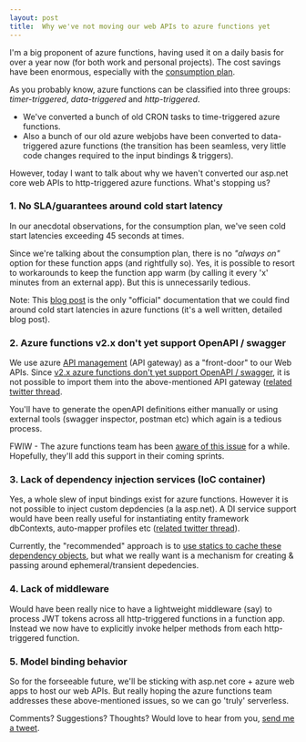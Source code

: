 ```yaml
---
layout: post
title:  Why we've not moving our web APIs to azure functions yet
---
```

I'm a big proponent of azure functions, having used it on a daily basis for over a year now (for both work and personal projects). The cost savings have been enormous, especially with the [consumption plan](https://docs.microsoft.com/en-in/azure/azure-functions/functions-scale#consumption-plan).

As you probably know, azure functions can be classified into three groups: _timer-triggered_, _data-triggered_ and _http-triggered_. 
* We've converted a bunch of old CRON tasks to time-triggered azure functions. 
* Also a bunch of our old azure webjobs have been converted to data-triggered azure functions (the transition has been seamless, very little code changes required to the input bindings & triggers). 

However, today I want to talk about why we haven't converted our asp.net core web APIs to http-triggered azure functions. What's stopping us?

### 1. No SLA/guarantees around cold start latency

In our anecdotal observations, for the consumption plan, we've seen cold start latencies exceeding 45 seconds at times. 

Since we're talking about the consumption plan, there is no _"always on"_ option for these function apps (and rightfully so). Yes, it is possible to resort to workarounds to keep the function app warm (by calling it every 'x' minutes from an external app). But this is unnecessarily tedious. 

Note: This [blog post](https://blogs.msdn.microsoft.com/appserviceteam/2018/02/07/understanding-serverless-cold-start/) is the only "official" documentation that we could find around cold start latencies in azure functions (it's a well written, detailed blog post). 


### 2. Azure functions v2.x don't yet support OpenAPI / swagger

We use azure [API management](https://docs.microsoft.com/en-in/azure/api-management/) (API gateway) as a "front-door" to our Web APIs. Since 
[v2.x azure functions don't yet support OpenAPI / swagger](https://docs.microsoft.com/en-us/azure/azure-functions/functions-openapi-definition), it is not possible to import them into the above-mentioned API gateway ([related twitter thread](https://twitter.com/MithunShanbhag/status/1025052593221820417).

You'll have to generate the openAPI definitions either manually or using external tools (swagger inspector, postman etc) which again is a tedious process.

FWIW - The azure functions team has been [aware of this issue](https://github.com/Azure/azure-functions-host/issues/2874) for a while. Hopefully, they'll add this support in their coming sprints.


### 3. Lack of dependency injection services (IoC container)

Yes, a whole slew of input bindings exist for azure functions. However it is not possible to inject custom depdencies (a la asp.net). A DI service support would have been really useful for instantiating entity framework dbContexts, auto-mapper profiles etc ([related twitter thread](https://twitter.com/MithunShanbhag/status/1014808563196166144)). 

Currently, the "recommended" approach is to [use statics to cache these dependency objects](https://docs.microsoft.com/en-us/azure/azure-functions/manage-connections), but what we really want is a mechanism for creating & passing around ephemeral/transient depedencies.

### 4. Lack of middleware

Would have been really nice to have a lightweight middleware (say) to process JWT tokens across all http-triggered functions in a function app. Instead we now have to explicitly invoke helper methods from each http-triggered function. 

### 5. Model binding behavior



So for the forseeable future, we'll be sticking with asp.net core + azure web apps to host our web APIs. But really hoping the azure functions team addresses these above-mentioned issues, so we can go 'truly' serverless.

Comments? Suggestions? Thoughts? Would love to hear from you, [send me a tweet]({{site.author.twitter}}).